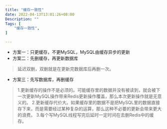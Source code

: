 ```yaml
---
title: "缓存一致性"
date: 2022-04-13T13:01:26+08:00
Description: ""
Tags: [
    "缓存一致性",
]

---
```


* 方案一：只更缓存，不更MySQL，MySQL由缓存异步的更新
* 方案二：先删缓存，再更新数据库

> 延迟双删，双删就是在更新完数据库后再删一次。

* 方案三：先写数据库，再删缓存

> 1.更新缓存的操作不是必须的。可能缓存里的数据并没有被读到，就会被下一次更新MySQL操作带来Redis更新操作覆盖，那么本次更新操作就是无意义的。
> 2.更新缓存代价大。如果缓存里的数据不是把MySQL里的数据直接存下来，而是需要经过某种复杂的运算，那么这种不必要的更新会带来更大的浪费。
> 3.每个写MySQL线程写完后延时一定时间在去删Redis中的缓存。
